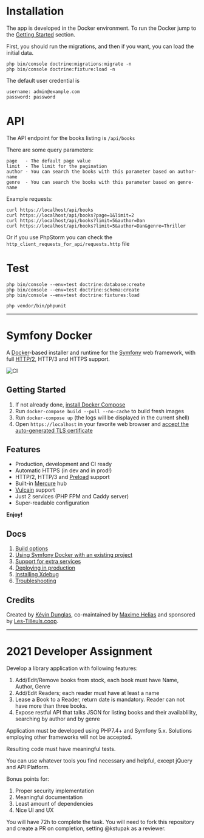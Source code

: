 # Installation

The app is developed in the Docker environment. To run the Docker jump to the [Getting Started](#getting-started) section.

First, you should run the migrations, and then if you want, you can load the initial data.
```
php bin/console doctrine:migrations:migrate -n
php bin/console doctrine:fixture:load -n
```

The default user credential is
```
username: admin@example.com
password: password
```

# API
The API endpoint for the books listing is `/api/books`

There are some query parameters:
```
page   - The default page value
limit  - The limit for the pagination
author - You can search the books with this parameter based on author-name
genre  - You can search the books with this parameter based on genre-name
```

Example requests:
```
curl https://localhost/api/books
curl https://localhost/api/books?page=1&limit=2
curl https://localhost/api/books?limit=5&author=Dan
curl https://localhost/api/books?limit=5&author=Dan&genre=Thriller
```

Or if you use PhpStorm you can check the `http_client_requests_for_api/requests.http` file

# Test
```
php bin/console --env=test doctrine:database:create
php bin/console --env=test doctrine:schema:create
php bin/console --env=test doctrine:fixtures:load

php vendor/bin/phpunit
```
---
# Symfony Docker

A [Docker](https://www.docker.com/)-based installer and runtime for the [Symfony](https://symfony.com) web framework, with full [HTTP/2](https://symfony.com/doc/current/weblink.html), HTTP/3 and HTTPS support.

![CI](https://github.com/dunglas/symfony-docker/workflows/CI/badge.svg)

## Getting Started

1. If not already done, [install Docker Compose](https://docs.docker.com/compose/install/)
2. Run `docker-compose build --pull --no-cache` to build fresh images
3. Run `docker-compose up` (the logs will be displayed in the current shell)
4. Open `https://localhost` in your favorite web browser and [accept the auto-generated TLS certificate](https://stackoverflow.com/a/15076602/1352334)

## Features

* Production, development and CI ready
* Automatic HTTPS (in dev and in prod!)
* HTTP/2, HTTP/3 and [Preload](https://symfony.com/doc/current/web_link.html) support
* Built-in [Mercure](https://symfony.com/doc/current/mercure.html) hub
* [Vulcain](https://vulcain.rocks) support
* Just 2 services (PHP FPM and Caddy server)
* Super-readable configuration

**Enjoy!**

## Docs

1. [Build options](docs/build.md)
2. [Using Symfony Docker with an existing project](docs/existing-project.md)
3. [Support for extra services](docs/extra-services.md)
4. [Deploying in production](docs/production.md)
5. [Installing Xdebug](docs/xdebug.md)
6. [Troubleshooting](docs/troubleshooting.md)

## Credits

Created by [Kévin Dunglas](https://dunglas.fr), co-maintained by [Maxime Helias](https://twitter.com/maxhelias) and sponsored by [Les-Tilleuls.coop](https://les-tilleuls.coop).

---

# 2021 Developer Assignment

Develop a library application with following features:

1. Add/Edit/Remove books from stock, each book must have Name, Author, Genre
2. Add/Edit Readers; each reader must have at least a name
3. Lease a Book to a Reader, return date is mandatory. Reader can not have more than three books.
4. Expose restful API that talks JSON for listing books and their availablility, searching by author and by genre

Application must be developed using PHP7.4+ and Symfony 5.x. Solutions employing other frameworks will not be accepted.

Resulting code must have meaningful tests.

You can use whatever tools you find necessary and helpful, except jQuery and API Platform.

Bonus points for:

1. Proper security implementation
2. Meaningful documentation
3. Least amount of dependencies
4. Nice UI and UX

You will have 72h to complete the task. You will need to fork this repository and create a PR on completion, setting @kstupak as a reviewer.
